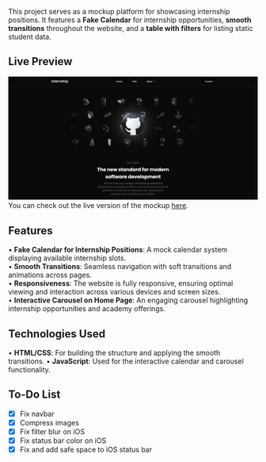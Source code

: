 This project serves as a mockup platform for showcasing internship positions. It features a **Fake Calendar** for internship opportunities, **smooth transitions** throughout the website, and a **table with filters** for listing static student data.

## Live Preview
![Website Mockup Preview](./images/Internship-website-preview.png)
You can check out the live version of the mockup [here](termjs.github.io/code-academy/).

## Features
• **Fake Calendar for Internship Positions**: A mock calendar system displaying available internship slots.  
• **Smooth Transitions**: Seamless navigation with soft transitions and animations across pages.  
• **Responsiveness**: The website is fully responsive, ensuring optimal viewing and interaction across various devices and screen sizes.  
• **Interactive Carousel on Home Page**: An engaging carousel highlighting internship opportunities and academy offerings.

## Technologies Used
• **HTML/CSS**: For building the structure and applying the smooth transitions.
• **JavaScript**: Used for the interactive calendar and carousel functionality.

## To-Do List
- [x] Fix navbar
- [x] Compress images
- [x] Fix filter blur on iOS
- [x] Fix status bar color on iOS
- [x] Fix and add safe space to iOS status bar
